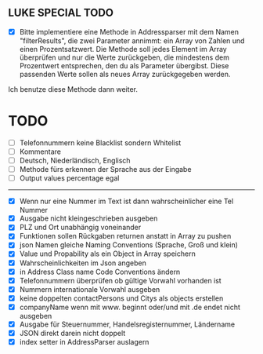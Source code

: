 

## LUKE SPECIAL TODO
- [x] Bitte implementiere eine Methode in Addressparser mit dem Namen "filterResults", die zwei Parameter annimmt: ein Array von Zahlen und einen Prozentsatzwert. Die Methode soll jedes Element im Array überprüfen und nur die Werte zurückgeben, die mindestens dem Prozentwert entsprechen, den du als Parameter übergibst. Diese passenden Werte sollen als neues Array zurückgegeben werden.

Ich benutze diese Methode dann weiter.

# TODO

- [ ] Telefonnummern keine Blacklist sondern Whitelist
- [ ] Kommentare
- [ ] Deutsch, Niederländisch, Englisch
- [ ] Methode fürs erkennen der Sprache  aus der Eingabe
- [ ] Output values percentage egal

----------

- [x] Wenn nur eine Nummer im Text ist dann wahrscheinlicher eine Tel Nummer
- [x] Ausgabe nicht kleingeschrieben ausgeben
- [x] PLZ und Ort unabhängig voneinander
- [x] Funktionen sollen Rückgaben returnen anstatt in Array zu pushen
- [x] json Namen gleiche Naming Conventions (Sprache, Groß und klein)
- [x] Value und Propability als ein Object in Array speichern
- [x] Wahrscheinlichkeiten im Json angeben
- [x] in Address Class name Code Conventions ändern
- [x] Telefonnummern überprüfen ob gültige Vorwahl vorhanden ist
- [x] Nummern internationale Vorwahl ausgeben
- [x] keine doppelten contactPersons und Citys als objects erstellen 
- [x] companyName wenn mit www. beginnt oder/und mit .de endet nicht ausgeben 
- [x] Ausgabe für Steuernummer, Handelsregisternummer, Ländername
- [x] JSON direkt darein nicht doppelt
- [x] index setter in AddressParser auslagern

